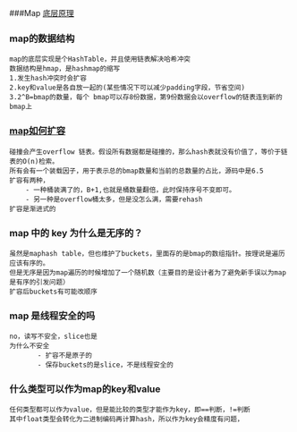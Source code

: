 ###Map [底层原理](https://www.jianshu.com/p/26f9be26509e)

### map的数据结构

    map的底层实现是个HashTable，并且使用链表解决哈希冲突
    数据结构是hmap，是hashmap的缩写
    1.发生hash冲突时会扩容
    2.key和value是各自放一起的(某些情况下可以减少padding字段，节省空间)
    3.2^B=bmap的数量，每个 bmap可以存8份数据，第9份数据会以overflow的链表连到新的bmap上
    
### [map如何扩容](https://www.jianshu.com/p/26f9be26509e)

    碰撞会产生overflow 链表。假设所有数据都是碰撞的，那么hash表就没有价值了，等价于链表的O(n)检索。
    所有会有一个装载因子，用于表示总的bmap数量和当前的总数量的占比，源码中是6.5
    扩容有两种，
        - 一种桶装满了的，B+1,也就是桶数量翻倍，此时保持序号不变即可。
        - 另一种是overflow桶太多，但是没怎么满，需要rehash
    扩容是渐进式的
    
### map 中的 key 为什么是无序的？
    
    虽然是maphash table，但也维护了buckets，里面存的是bmap的数组指针。按理说是遍历应该有序的。
    但是无序是因为map遍历的时候增加了一个随机数（主要目的是设计者为了避免新手误以为map是有序的引发问题）
    扩容后buckets有可能改顺序
    
   
### map 是线程安全的吗

    no，读写不安全，slice也是
    为什么不安全
           - 扩容不是原子的
           - 保存buckets的是slice，不是线程安全的
           
### 什么类型可以作为map的key和value

    任何类型都可以作为value，但是能比较的类型才能作为key，即==判断，!=判断
    其中float类型会转化为二进制编码再计算hash，所以作为key会精度有问题，
